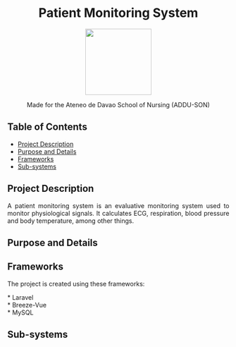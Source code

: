 <h1 align="center" style="border-bottom: none"> Patient Monitoring System </h1>
<p align="center"> <img src="https://user-images.githubusercontent.com/103469969/209050078-d8483086-c632-48ec-a8b6-ccaf9ef361bb.png" style="width: 150px; height: 150px"> </p>

<p align="center"> Made for the Ateneo de Davao School of Nursing (ADDU-SON) </p>

## Table of Contents
* [Project Description](#project-description)
* [Purpose and Details](#purpose-and-details)
* [Frameworks](#frameworks)
* [Sub-systems](#sub-systems)

## Project Description
<p align="justify"> A patient monitoring system is an evaluative monitoring system used to monitor physiological signals. It calculates ECG, respiration, blood pressure and body temperature, among other things. </p>

## Purpose and Details

## Frameworks
<p align="justify"> The project is created using these frameworks: </p>
* Laravel
<br> * Breeze-Vue </br>
* MySQL

## Sub-systems
